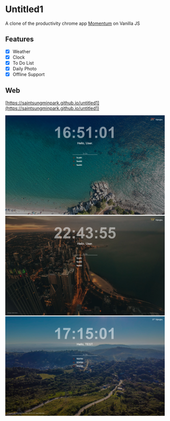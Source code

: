 # Untitled1
A clone of the productivity chrome app [Momentum](https://chrome.google.com/webstore/detail/momentum/laookkfknpbbblfpciffpaejjkokdgca) on Vanilla JS

## Features
- [x] Weather
- [x] Clock
- [x] To Do List
- [x] Daily Photo
- [x] Offline Support

## Web
[https://saintsungminpark.github.io/untitled1](https://saintsungminpark.github.io/untitled1)

![ex_screenshot](./screenshot1.JPG)
![ex_screenshot](./screenshot2.JPG)
![ex_screenshot](./screenshot3.JPG)
